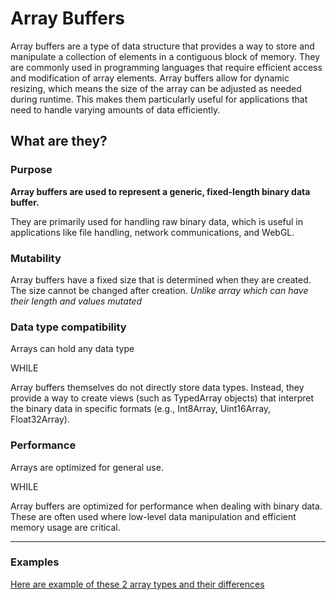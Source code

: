 # Array Buffers

Array buffers are a type of data structure that provides a way to store and manipulate a collection of elements in a contiguous block of memory. They are commonly used in programming languages that require efficient access and modification of array elements. Array buffers allow for dynamic resizing, which means the size of the array can be adjusted as needed during runtime. This makes them particularly useful for applications that need to handle varying amounts of data efficiently.

## What are they?

### Purpose

**Array buffers are used to represent a generic, fixed-length binary data buffer.**

They are primarily used for handling raw binary data, which is useful in applications like file handling, network communications, and WebGL.

### Mutability

Array buffers have a fixed size that is determined when they are created. The size cannot be changed after creation. _Unlike array which can have their length and values mutated_

### Data type compatibility

Arrays can hold any data type

WHILE

Array buffers themselves do not directly store data types. Instead, they provide a way to create views (such as TypedArray objects) that interpret the binary data in specific formats (e.g., Int8Array, Uint16Array, Float32Array).

### Performance

Arrays are optimized for general use.

WHILE

Array buffers are optimized for performance when dealing with binary data. These are often used where low-level data manipulation and efficient memory usage are critical.

---

### Examples

[Here are example of these 2 array types and their differences](./buffers.js)